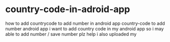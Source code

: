 # country-code-in-adroid-app
how to add countrycode to add number in android app 
country-code to add number android app i want to add country code in my android app so i may able to add number / save number plz help i also uploaded my
